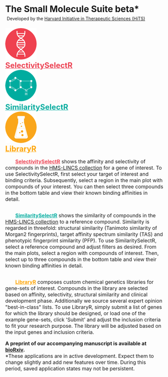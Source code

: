 <h1 style = "margin: 0px;">The Small Molecule Suite <span class = "ui small red label" style = "vertical-align: text-top;">beta*</span></h1>
<p style="margin: 5px;">Developed by the <a href = "http://hits.harvard.edu/about/">Harvard Initiative in Therapeutic Sciences (HiTS)</a></p>
<br>
<div class = "ui equal width stackable grid">
<div class = "row" style = "padding: 0px">
<div class = "stackable column">
<div class = "ui basic center aligned segment" style = "font-size: large; font-weight: bold; padding: 0px; margin: 0px;">
<a href = "/SelectivitySelectR/" style = "color:#EC4353;">
<img src = "gene.png" height = "100"><br>
<font size="+2">
SelectivitySelectR
</font>
<br>
</a>
</div>
</div>

<div class = "stackable column">
<div class = "ui basic center aligned segment" style = "font-size: large; font-weight: bold; padding: 0px; margin: 0px;">
<a href = "/SimilaritySelectR/" style = "color: #00AC9F;">
<img src = "small_molecule.png" height = "100"><br>
<font size="+2">
SimilaritySelectR
</font>
<br>
</a>
</div>
</div>

<div class = "stackable column">
<div class = "ui basic center aligned segment" style = "font-size: large; font-weight: bold; padding: 0px; margin: 0px;">
<a href = "/LibraryR/" style = "color: orange">
<img src = "library.png" height = "100"><br>
<font size="+2">
LibraryR
</font>
<br>
</a>
</div>
</div>
</div>

<div class = "row" style = "padding: 0px">
<div class = "stackable column">
<div class = "ui basic left aligned segment" style = "font-size: medium; padding: 0px;">

<p>&emsp;&emsp;<b><a href = "/SelectivitySelectR/" style = "color:#EC4353;">SelectivitySelectR</a></b> shows the affinity and selectivity of compounds in the <a href = "http://lincs.hms.harvard.edu/db/sm/">HMS-LINCS collection</a> for a gene of interest. To use SelectivitySelectR, first select your target of interest and binding criteria. Subsequently, select a region in the main plot with compounds of your interest. You can then select three compounds in the bottom table and view their known binding affinities in detail.</p>

</div>
</div>

<div class = "stackable column">
<div class = "ui basic left aligned segment" style = "font-size: medium; padding: 0px;">
<p>&emsp;&emsp;<b><a href = "/SimilaritySelectR/" style = "color: #00AC9F;">SimilaritySelectR</a></b> shows the similarity of compounds in the <a href = "http://lincs.hms.harvard.edu/db/sm/">HMS-LINCS collection</a> to a reference compound. Similarity is regarded in threefold: structural similarity (Tanimoto similarity of Morgan2 fingerprints), target affinity spectrum similarity (TAS) and phenotypic fingerprint similarity (PFP). To use SimilaritySelectR, select a reference compound and adjust filters as desired. From the main plots, select a region with compounds of interest. Then, select up to three compounds in the bottom table and view their known binding affinities in detail.</p>
</div>
</div>

<div class = "stackable column">
<div class = "ui basic left aligned segment" style = "font-size: medium; padding: 0px;">
<p>&emsp;&emsp;<b><a href = "/LibraryR/" style = "color: orange">LibraryR</a></b> composes custom chemical genetics libraries for gene-sets of interest. Compounds in the library are selected based on affinity, selectivity, structural similarity and clinical development phase. Additionally we source several expert opinion "best-in-class" lists. To use LibraryR, simply submit a list of genes for which the library should be designed, or load one of the example gene-sets, click 'Submit' and adjust the inclusion criteria to fit your research purpose. The library will be adjusted based on the input genes and inclusion criteria.
</p>
</div>
</div>

</div>
<div class = "row">
<div class = "three wide column">
</div>
<div class = "ten wide column">
<div class = "ui basic center aligned segment" style = "font-size: medium; margin: 0px;">
<b>A preprint of our accompanying manuscript is available at <a href = "https://www.biorxiv.org/content/early/2018/06/29/358978" target="_blank">bioRxiv</a>.</b>
<div class = "ui small yellow message">*These applications are in active development. Expect them to change slightly and add new features over time. During this period, saved application states may not be persistent.</div>
</div>
</div>
<div class = "three wide column">
</div>
</div>
</div>